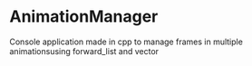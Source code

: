 # AnimationManager
Console application made in cpp to manage frames in multiple animationsusing forward_list and vector
